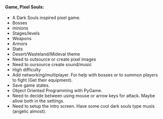 #### Game, Pixel Souls:
* A Dark Souls inspired pixel game.
* Bosses
* minions
* Stages/levels
* Weapons
* Armors
* Stats
* Desert/Wasteland/Mideval theme
* Need to outsource or create pixel images
* Need to oursource create sound/music
* High difficulty
* Add networking/multiplayer. For help with bosses or to summon players to fight (Get their equipment).
* Save game states.
* Object Oriented Programming with PyGame. 
* Need to decide between using mouse or arrow keys for attack. Maybe allow both in the settings. 
* Need to setup the intro screen. Have some cool dark souls type musis (angelic almost).
